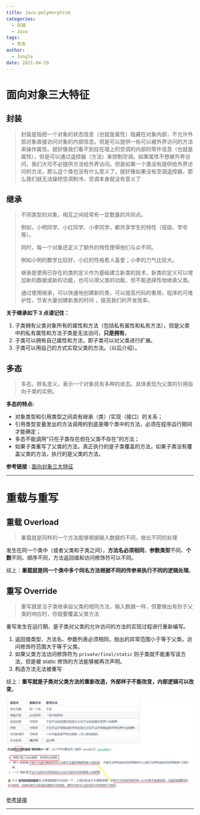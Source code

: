 ```yaml
---
title: Java-polymorphism
categories:
  - 后端
  - Java
tags:
  - 多态
author:
  - Jungle
date: 2021-04-29 
---
```


# 面向对象三大特征

## 封装

> 封装是指把一个对象的状态信息（也就是属性）隐藏在对象内部，不允许外部对象直接访问对象的内部信息。但是可以提供一些可以被外界访问的方法来操作属性。就好像我们看不到挂在墙上的空调的内部的零件信息（也就是属性），但是可以通过遥控器（方法）来控制空调。如果属性不想被外界访问，我们大可不必提供方法给外界访问。但是如果一个类没有提供给外界访问的方法，那么这个类也没有什么意义了。就好像如果没有空调遥控器，那么我们就无法操控空凋制冷，空调本身就没有意义了



## 继承

> 不同类型的对象，相互之间经常有一定数量的共同点。
>
> 例如，小明同学、小红同学、小李同学，都共享学生的特性（班级、学号等）。
>
> 同时，每一个对象还定义了额外的特性使得他们与众不同。
>
> 例如小明的数学比较好，小红的性格惹人喜爱；小李的力气比较大。
>
> 继承是使用已存在的类的定义作为基础建立新类的技术，新类的定义可以增加新的数据或新的功能，也可以用父类的功能，但不能选择性地继承父类。
>
> 通过使用继承，可以快速地创建新的类，可以提高代码的重用，程序的可维护性，节省大量创建新类的时间 ，提高我们的开发效率。



**关于继承如下 3 点请记住：**

1. 子类拥有父类对象所有的属性和方法（包括私有属性和私有方法），但是父类中的私有属性和方法子类是无法访问，**只是拥有**。
2. 子类可以拥有自己属性和方法，即子类可以对父类进行扩展。
3. 子类可以用自己的方式实现父类的方法。（以后介绍）。



## 多态

> 多态，顾名思义，表示一个对象具有多种的状态。具体表现为父类的引用指向子类的实例。

**多态的特点:**

- 对象类型和引用类型之间具有继承（类）/实现（接口）的关系；
- 引用类型变量发出的方法调用的到底是哪个类中的方法，必须在程序运行期间才能确定；
- 多态不能调用“只在子类存在但在父类不存在”的方法；
- 如果子类重写了父类的方法，真正执行的是子类覆盖的方法，如果子类没有覆盖父类的方法，执行的是父类的方法。



**参考链接** : [面向对象三大特征](https://snailclimb.gitee.io/javaguide/#/docs/java/basis/Java基础知识?id=面向对象三大特征)

---

# 重载与重写

## 重载 Overload

> 重载就是同样的一个方法能够根据输入数据的不同，做出不同的处理

发生在同一个类中（或者父类和子类之间），**方法名必须相同**，**参数类型**不同、**个数**不同、顺序不同，方法返回值和访问修饰符可以不同。

综上：**重载就是同一个类中多个同名方法根据不同的传参来执行不同的逻辑处理**。

## 重写 Override

> 重写就是当子类继承自父类的相同方法，输入数据一样，但要做出有别于父类的响应时，你就要覆盖父类方法



重写发生在运行期，是子类对父类的允许访问的方法的实现过程进行重新编写。

1. 返回值类型、方法名、参数列表必须相同，抛出的异常范围小于等于父类，访问修饰符范围大于等于父类。
2. 如果父类方法访问修饰符为 `private/final/static` 则子类就不能重写该方法，但是被 static 修饰的方法能够被再次声明。
3. 构造方法无法被重写

综上：**重写就是子类对父类方法的重新改造，外部样子不能改变，内部逻辑可以改变**。



![image-20210910130951727](Java-polymorphism/image-20210910130951727.png)

[参考链接](https://snailclimb.gitee.io/javaguide/#/docs/java/basis/Java%E5%9F%BA%E7%A1%80%E7%9F%A5%E8%AF%86?id=%e9%87%8d%e5%86%99)

---



